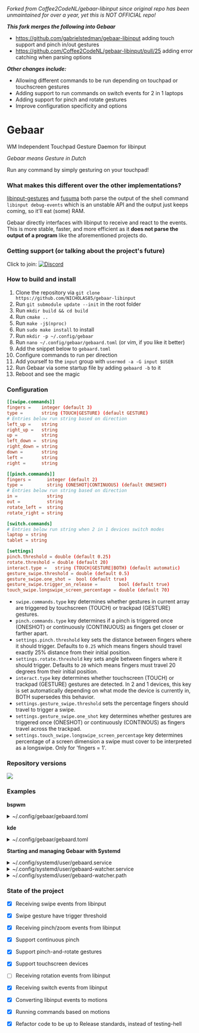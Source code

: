 _Forked from Coffee2CodeNL/gebaar-libinput since original repo has been unmaintained for over a year, yet this is NOT OFFICIAL repo!_

***This fork merges the following into Gebaar***
- https://github.com/gabrielstedman/gebaar-libinput adding touch support and pinch in/out gestures
- https://github.com/Coffee2CodeNL/gebaar-libinput/pull/25 adding error catching when parsing options

***Other changes include:***
- Allowing different commands to be run depending on touchpad or touchscreen gestures
- Adding support to run commands on switch events for 2 in 1 laptops
- Adding support for pinch and rotate gestures
- Improve configuration specificity and options

Gebaar
=========

WM Independent Touchpad Gesture Daemon for libinput

_Gebaar means Gesture in Dutch_

Run any command by simply gesturing on your touchpad!

### What makes this different over the other implementations?

[libinput-gestures](https://github.com/bulletmark/libinput-gestures) and [fusuma](https://github.com/iberianpig/fusuma) both parse the output of the shell command `libinput debug-events` which is an unstable API and the output just keeps coming, so it'll eat (some) RAM.

Gebaar directly interfaces with libinput to receive and react to the events.   
This is more stable, faster, and more efficient as it **does not parse the output of a program** like the aforementioned projects do.

### Getting support (or talking about the project's future)

Click to join: [![Discord](https://img.shields.io/discord/548978799136473106.svg?label=Discord)](https://discord.gg/9mbKhFR)

### How to build and install

1. Clone the repository via `git clone https://github.com/NICHOLAS85/gebaar-libinput`
2. Run `git submodule update --init` in the root folder
3. Run `mkdir build && cd build`
4. Run `cmake ..`
5. Run `make -j$(nproc)`
6. Run `sudo make install` to install
7. Run `mkdir -p ~/.config/gebaar`
8. Run `nano ~/.config/gebaar/gebaard.toml` (or vim, if you like it better)
9. Add the snippet below to `gebaard.toml`
10. Configure commands to run per direction
11. Add yourself to the `input` group with `usermod -a -G input $USER`
12. Run Gebaar via some startup file by adding `gebaard -b` to it
13. Reboot and see the magic

### Configuration

```toml
[[swipe.commands]]
fingers =    integer (default 3)
type =       string (TOUCH|GESTURE) (default GESTURE)
# Entries below run string based on direction
left_up =    string
right_up =   string
up =         string
left_down =  string
right_down = string
down =       string
left =       string
right =      string

[[pinch.commands]]
fingers =      integer (default 2)
type =         string (ONESHOT|CONTINUOUS) (default ONESHOT)
# Entries below run string based on direction
in =           string
out =          string
rotate_left =  string
rotate_right = string

[switch.commands]
# Entries below run string when 2 in 1 devices switch modes
laptop = string
tablet = string

[settings]
pinch.threshold = double (default 0.25)
rotate.threshold = double (default 20)
interact.type =   string (TOUCH|GESTURE|BOTH) (default automatic)
gesture_swipe.threshold = double (default 0.5)
gesture_swipe.one_shot =  bool (default true)
gesture_swipe.trigger_on_release =        bool (default true)
touch_swipe.longswipe_screen_percentage = double (default 70)
```
* `swipe.commands.type` key determines whether gestures in current array are triggered by touchscreen (TOUCH) or trackpad (GESTURE) gestures.
* `pinch.commands.type` key determines if a pinch is triggered once (ONESHOT) or continuously (CONTINUOUS) as fingers get closer or farther apart.
* `settings.pinch.threshold` key sets the distance between fingers where it should trigger.
  Defaults to `0.25` which means fingers should travel exactly 25% distance from their initial position.
* `settings.rotate.threshold` key sets angle between fingers where it should trigger.
  Defaults to `20` which means fingers must travel 20 degrees from their initial position.
* `interact.type` key determines whether touchscreen (TOUCH) or trackpad (GESTURE) gestures are detected. In 2 and 1 devices, this key is set automatically depending on what mode the device is currently in, BOTH supersedes this behavior.
* `settings.gesture_swipe.threshold` sets the percentage fingers should travel to trigger a swipe.
* `settings.gesture_swipe.one_shot` key determines whether gestures are triggered once (ONESHOT) or continuously (CONTINOUS) as fingers travel across the trackpad.
* `settings.touch_swipe.longswipe_screen_percentage` key determines percentage of a screen dimension a swipe must cover to be
  interpreted as a longswipe. Only for 'fingers = 1'.

### Repository versions

![](https://img.shields.io/aur/version/gebaar.svg?style=flat)  

### Examples

**bspwm**
<details>
<summary>~/.config/gebaar/gebaard.toml</summary>

```toml
[[swipe.commands]]
fingers = 3
left_up = ""
right_up = ""
up = "bspc node -f north"
left_down = ""
right_down = ""
down = "bspc node -f south"
left = "bspc node -f west"
right = "bspc node -f east"

[[swipe.commands]]
fingers = 4
left_up = ""
right_up = ""
up = "rofi -show combi"
left_down = ""
right_down = ""
down = ""
left = "bspc desktop -f prev"
right = "bspc desktop -f next"

[[swipe.commands]]
fingers = 1
left_up = ""
right_up = ""
up = ""
left_down = ""
right_down = ""
down = "echo long_swipe_down"
left = ""
right = ""

[pinch.commands]
type = "ONESHOT"
in = "xdotool key Control_L+equal"
out = "xdotool key Control_L+minus"

[settings.pinch]
threshold=0.25

[settings.gesture_swipe]
threshold = 0.5
one_shot = true
trigger_on_release = false

[settings.touch_swipe]
longswipe_screen_percentage = 95
```

Add `gebaard -b` to `~/.config/bspwm/bspwmrc`
</details>

**kde**
<details>
<summary>~/.config/gebaar/gebaard.toml</summary>

```toml
[[swipe.commands]]
up = "~/bin/presentview --up"
down = "~/bin/presentview --down"
left = "xdotool key alt+Right"
right = "xdotool key alt+Left"

[[swipe.commands]]
fingers = 4
up = 'qdbus org.kde.kglobalaccel /component/kwin invokeShortcut "Window Maximize"'
down = 'qdbus org.kde.kglobalaccel /component/kwin invokeShortcut "MinimizeAll"'
left = 'qdbus org.kde.kglobalaccel /component/kwin invokeShortcut "Window Quick Tile Left"'
right = 'qdbus org.kde.kglobalaccel /component/kwin invokeShortcut "Window Quick Tile Right"'

[[swipe.commands]]
fingers = 2
type = "TOUCH"
up = "dbus-send --type=method_call --dest=org.onboard.Onboard /org/onboard/Onboard/Keyboard org.onboard.Onboard.Keyboard.ToggleVisible"
left = "xdotool key alt+Right"
right = "xdotool key alt+Left"


[[swipe.commands]]
type = "TOUCH"
up = 'qdbus org.kde.kglobalaccel /component/kwin invokeShortcut "Expose"'
down = 'qdbus org.kde.kglobalaccel /component/kwin invokeShortcut "Window Minimize"'

[[swipe.commands]]
fingers = 4
type = "TOUCH"
up = 'qdbus org.kde.kglobalaccel /component/kwin invokeShortcut "Window Maximize"'
down = 'qdbus org.kde.kglobalaccel /component/kwin invokeShortcut "MinimizeAll"'
left = 'qdbus org.kde.kglobalaccel /component/kwin invokeShortcut "Window Quick Tile Left"'
right = 'qdbus org.kde.kglobalaccel /component/kwin invokeShortcut "Window Quick Tile Right"'

[[pinch.commands]]
type = "ONESHOT"
in = "~/bin/firefoxorbust"
out = "xdotool key ctrl+shift+t"

[[pinch.commands]]
type = "CONTINUOUS"
rotate_left = 'qdbus org.kde.kglobalaccel /component/kmix invokeShortcut "increase_volume"'
rotate_right = 'qdbus org.kde.kglobalaccel /component/kmix invokeShortcut "decrease_volume"'

[switch.commands]
laptop = "pkill onboard; pkill screenrotator;"
tablet = "onboard & screenrotator &"

[settings]
pinch.threshold = 0.13
rotate.threshold = 20
interact.type = "BOTH"

[settings.gesture_swipe]
threshold = 0.7
trigger_on_release = false
```
</details>

**Starting and managing Gebaar with Systemd**
<details>
<summary>~/.config/systemd/user/gebaard.service</summary>

```ini
[Unit]
Description=Gebaar Daemon
Documentation=https://github.com/NICHOLAS85/gebaar-libinput

[Service]
ExecStart=/usr/local/bin/gebaard
Environment=DISPLAY=:0
Restart=always

[Install]
WantedBy=default.target
```

Once the file is in place simply run the following once to enable and run gebaar automatically.
```sh
$ systemctl --user --now enable gebaard
```
</details>

<details>
<summary>~/.config/systemd/user/gebaard-watcher.service</summary>

```ini
[Unit]
Description=Gebaar restarter

[Service]
Type=oneshot
ExecStart=/usr/bin/systemctl --user is-active --quiet gebaard && /usr/bin/systemctl --user restart gebaard.servie
SuccessExitStatus=0 3

[Install]
WantedBy=default.target
```

Once the file is in place simply run the following
```sh
$ systemctl --user enable gebaard-watcher
```
</details>

<details>
<summary>~/.config/systemd/user/gebaard-watcher.path</summary>

```ini
[Path]
PathModified=%h/.config/gebaar/gebaard.toml

[Install]
WantedBy=default.target
```

Once the file is in place simply run the following to automatically restart Gebaar when it's configuration file is modified.
```sh
$ systemctl --user enable gebaard-watcher.path
```
</details>

### State of the project

- [x] Receiving swipe events from libinput
- [x] Swipe gesture have trigger threshold
- [x] Receiving pinch/zoom events from libinput
- [x] Support continuous pinch
- [x] Support pinch-and-rotate gestures
- [x] Support touchscreen devices
- [ ] Receiving rotation events from libinput
- [x] Receiving switch events from libinput
- [x] Converting libinput events to motions
- [x] Running commands based on motions
- [x] Refactor code to be up to Release standards, instead of testing-hell


